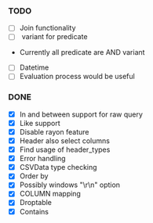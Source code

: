 ### TODO

* [ ] Join functionality
* [ ] <OR> variant for predicate
- Currently all predicate are AND variant
* [ ] Datetime
* [ ] Evaluation process would be useful

### DONE

* [x] In and between support for raw query
* [x] Like support
* [x] Disable rayon feature
* [x] Header also select columns
* [x] Find usage of header\_types
* [x] Error handling
* [x] CSVData type checking
* [x] Order by
* [x] Possibly windows "\r\n" option
* [x] COLUMN mapping
* [x] Droptable
* [x] Contains
